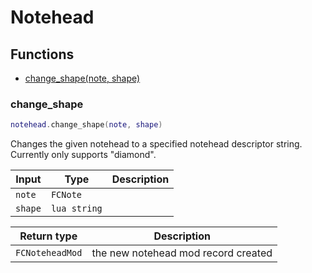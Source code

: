 # Notehead

## Functions

- [change_shape(note, shape)](#change_shape)

### change_shape

```lua
notehead.change_shape(note, shape)
```

Changes the given notehead to a specified notehead descriptor string. Currently only supports "diamond".

| Input | Type | Description |
| ----- | ---- | ----------- |
| `note` | `FCNote` |  |
| `shape` | `lua string` |  |

| Return type | Description |
| ----------- | ----------- |
| `FCNoteheadMod` | the new notehead mod record created |
